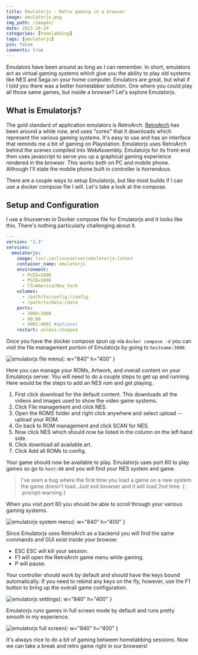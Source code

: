 ```yaml
---
title: Emulatorjs - Retro gaming in a browser
image: emulatorjs.png
img_path: /images/
date: 2023-10-29
categories: [homelabbing]
tags: [emulatorjs]
pin: false
comments: true
---
```


Emulators have been around as long as I can remember. In short, emulators act as virtual gaming systems which give you the ability to play old systems like NES and Sega on your home computer. Emulators are great, but what if I told you there was a better homelabber solution. One where you could play all those same games, but inside a browser? Let's explore Emulatorjs.

## What is Emulatorjs?

The gold standard of application emulators is RetroArch. [RetroArch](https://en.wikipedia.org/wiki/RetroArch) has been around a while now, and uses "cores" that it downloads which represent the various gaming systems. It's easy to use and has an interface that reminds me a bit of gaming on Playstation. Emulatorjs uses RetroArch behind the scenes compiled into WebAssembly. Emulatorjs for its front-end then uses javascript to serve you up a graphical gaming experience rendered in the browser. This works both on PC and mobile phone. Although I'll state the mobile phone built in controller is horrendous. 

There are a couple ways to setup Emulatorjs, but like most builds if I can use a docker compose file I will. Let's take a look at the compose.

## Setup and Configuration

I use a linuxserver.io Docker compose file for Emulatorjs and it looks like this. There's nothing particularly challenging about it.

```yaml
---
version: "2.1"
services:
  emulatorjs:
    image: lscr.io/linuxserver/emulatorjs:latest
    container_name: emulatorjs
    environment:
      - PUID=1000
      - PGID=1000
      - TZ=America/New_York
    volumes:
      - /path/to/config:/config
      - /path/to/data:/data
    ports:
      - 3000:3000
      - 80:80
      - 4001:4001 #optional
    restart: unless-stopped
```

Once you have the docker compose spun up via `docker compose -d` you can visit the file management portion of Emulatorjs by going to `hostname:3000`.

![emulatorjs file menu](emulatorjs-files.png){: w="840" h="400" }

Here you can manage your ROMs, Artwork, and overall content on your Emulatorjs server. You will need to do a couple steps to get up and running. Here would be the steps to add an NES rom and get playing.

1. First click download for the default content. This downloads all the videos and images used to show the video game systems.
2. Click File management and click NES.
3. Open the ROMS folder and right click anywhere and select upload -- upload your ROM.
4. Go back to ROM management and click SCAN for NES.
5. Now click NES which should now be listed in the column on the left hand side. 
6. Click download all available art.
7. Click Add all ROMs to config.

Your game should now be available to play. Emulatorjs uses port 80 to play games so go to `host:80` and you will find your NES system and game.

> I've seen a bug where the first time you load a game on a new system the game doesn't load. Just exit browser and it will load 2nd time.
{: .prompt-warning }

When you visit port 80 you should be able to scroll through your various gaming systems.

![emulatorjs system menu](emulatorjs-menu.png){: w="840" h="400" }

Since Emulatorjs uses RetroArch as a backend you will find the same commands and GUI exist inside your browser.

- ESC ESC will kill your session.
- F1 will open the RetroArch game menu while gaming.
- P will pause.

Your controller should work by default and should have the keys bound automatically. If you need to rebind any keys on the fly, however, use the F1 button to bring up the overall game configuration.

![emulatorjs settings](emulatorjs-settings.png){: w="840" h="400" }

Emulatorjs runs games in full screen mode by default and runs pretty smooth in my experience. 

![emulatorjs full screen](emulatorjs-fullscreen.png){: w="840" h="400" }

It's always nice to do a bit of gaming between homelabbing sessions. Now we can take a break and retro game right in our browsers!









